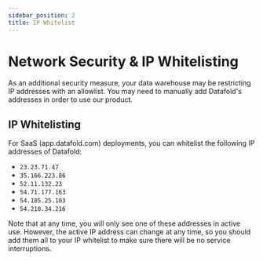 ```yaml
---
sidebar_position: 2
title: IP Whitelist
---
```

# Network Security & IP Whitelisting

As an additional security measure, your data warehouse may be restricting IP addresses with an allowlist. You may need to manually add Datafold's addresses in order to use our product.

## IP Whitelisting

For SaaS (app.datafold.com) deployments, you can whitelist the following IP addresses of Datafold:

* `23.23.71.47`
* `35.166.223.86`
* `52.11.132.23`
* `54.71.177.163`
* `54.185.25.103`
* `54.210.34.216`

Note that at any time, you will only see one of these addresses in active use. However, the active IP address can change at any time, so you should add them all to your IP whitelist to make sure there will be no service interruptions. 
